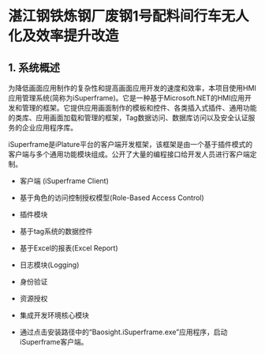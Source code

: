 # 湛江钢铁炼钢厂废钢1号配料间行车无人化及效率提升改造

## 1. 系统概述

为降低画面应用制作的复杂性和提高画面应用开发的速度和效率，本项目使用HMI应用管理系统(简称为iSuperframe)。它是一种基于Microsoft.NET的HMI应用开发和管理的框架。它提供应用画面制作的模板和控件、各类插入式插件、通用功能的类库、应用画面加载和管理的框架，Tag数据访问、数据库访问以及安全认证服务的企业应用程序库。

iSuperframe是iPlature平台的客户端开发框架，该框架是由一个基于插件模式的客户端与多个通用功能模块组成。公开了大量的编程接口给开发人员进行客户端定制。

- 客户端 (iSuperframe Client)

- 基于角色的访问控制授权模型(Role-Based Access Control)

- 插件模块

- 基于tag系统的数据控件

- 基于Excel的报表(Excel Report)

- 日志模块(Logging)

- 身份验证

- 资源授权

- 集成开发环境核心模块 

- 通过点击安装路径中的“Baosight.iSuperframe.exe”应用程序，启动iSuperframe客户端。